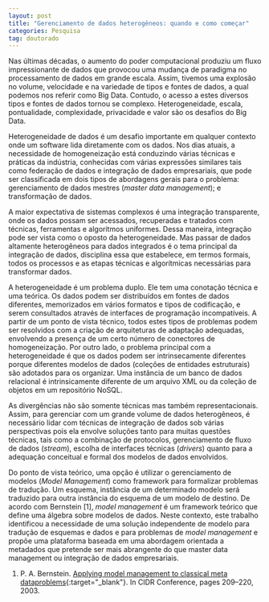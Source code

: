 ```yaml
---
layout: post
title: "Gerenciamento de dados heterogêneos: quando e como começar"
categories: Pesquisa
tag: doutorado
---
```


Nas últimas décadas, o aumento do poder computacional produziu um fluxo impressionante de dados que provocou uma mudança de paradigma no processamento de dados em grande escala. Assim, tivemos uma explosão no volume, velocidade e na variedade de tipos e fontes de dados, a qual podemos nos referir como Big Data. Contudo, o acesso a estes diversos tipos e fontes de dados tornou se complexo. Heterogeneidade, escala, pontualidade, complexidade, privacidade e valor são os desafios do Big Data.

Heterogeneidade de dados é um desafio importante em qualquer contexto onde um software lida diretamente com os dados. Nos dias atuais, a necessidade de homogeneização está conduzindo várias técnicas e práticas da indústria, conhecidas com várias expressões similares tais como federação de dados e integração de dados empresariais, que pode ser classificada em dois tipos de abordagens gerais para o problema: gerenciamento de dados mestres (_master data management_); e transformação de dados.

A maior expectativa de sistemas complexos é uma integração transparente, onde os dados possam ser acessados, recuperadas e tratados com técnicas, ferramentas e algoritmos uniformes. Dessa maneira, integração pode ser vista como o oposto da heterogeneidade. Mas passar de dados altamente heterogêneos para dados integrados é o tema principal da integração de dados, disciplina essa que estabelece, em termos formais, todos os processos e as etapas técnicas e algorítmicas necessárias para transformar dados.

A heterogeneidade é um problema duplo. Ele tem uma conotação técnica e uma teórica. Os dados podem ser distribuídos em fontes de dados diferentes, memorizados em vários formatos e tipos de codificação, e serem consultados através de interfaces de programação incompatíveis. A partir de um ponto de vista técnico, todos estes tipos de problemas podem ser resolvidos com a criação de arquiteturas de adaptação adequadas, envolvendo a presença de um certo número de conectores de homogeneização. Por outro lado, o problema principal com a heterogeneidade é que os dados podem ser intrinsecamente diferentes porque diferentes modelos de dados (coleções de entidades estruturais) são adotados para os organizar. Uma instância de um banco de dados relacional é intrinsicamente diferente de um arquivo XML ou da coleção de objetos em um repositório NoSQL.

As divergências não são somente técnicas mas também representacionais. Assim, para gerenciar com um grande volume de dados heterogêneos, é necessário lidar com técnicas de integração de dados sob várias perspectivas pois ela envolve soluções tanto para muitas questões técnicas, tais como a combinação de protocolos, gerenciamento de fluxo de dados (_stream_), escolha de interfaces técnicas (_drivers_) quanto para a adequação conceitual e formal dos modelos de dados envolvidos.

Do ponto de vista teórico, uma opção é utilizar o gerenciamento de modelos (_Model Management_) como framework para formalizar problemas de tradução. Um esquema, instância de um determinado modelo será traduzido para outra instância do esquema de um modelo de destino. De acordo com Bernstein [1], _model management_ é um framework teórico que define uma álgebra sobre modelos de dados. Neste contexto, este trabalho identificou a necessidade de uma solução independente de modelo para tradução de esquemas e dados e para problemas de _model management_ e propõe uma plataforma baseada em uma abordagem orientada a metadados que pretende ser mais abrangente do que master data management ou integração de dados empresariais.

1. P. A. Bernstein. [Applying model management to classical meta dataproblems](http://citeseerx.ist.psu.edu/viewdoc/summary?doi=10.1.1.12.2729){:target="_blank"}. In CIDR Conference, pages 209–220, 2003.